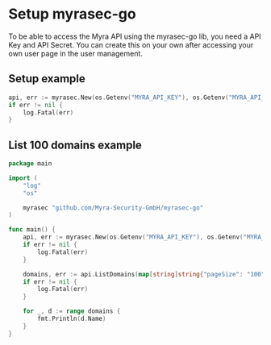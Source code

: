 # Setup myrasec-go

To be able to access the Myra API using the myrasec-go lib, you need a API Key and API Secret. You can create this on your own after accessing your own user page in the user management.

## Setup example
```go
api, err := myrasec.New(os.Getenv("MYRA_API_KEY"), os.Getenv("MYRA_API_SECRET"))
if err != nil {
    log.Fatal(err)
}
```

## List 100 domains example
```go
package main

import (
	"log"
    "os"

	myrasec "github.com/Myra-Security-GmbH/myrasec-go"
)

func main() {
	api, err := myrasec.New(os.Getenv("MYRA_API_KEY"), os.Getenv("MYRA_API_SECRET"))
	if err != nil {
		log.Fatal(err)
	}

    domains, err := api.ListDomains(map[string]string{"pageSize": "100"})
	if err != nil {
		log.Fatal(err)
	}

	for _, d := range domains {
		fmt.Println(d.Name)
    }
}
```